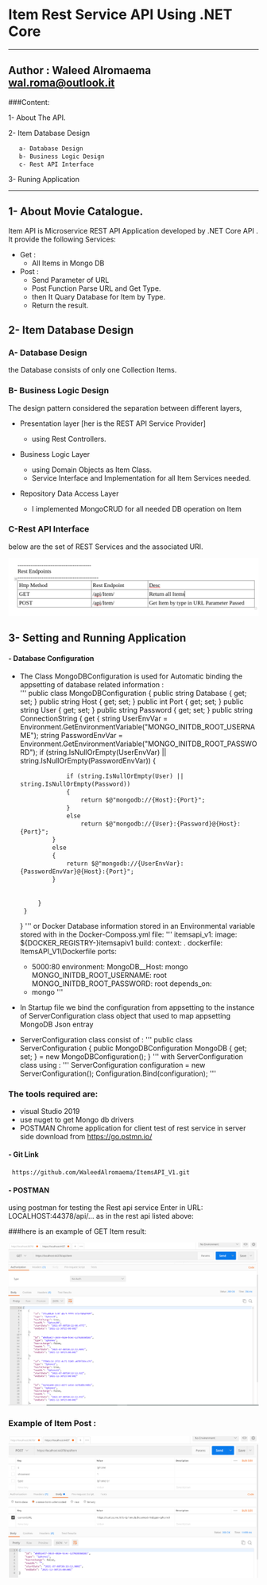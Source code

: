 # Item Rest Service API Using .NET Core
-----------
Author : Waleed Alromaema
         wal.roma@outlook.it
-----------
###Content:

1- About The API.

2- Item Database Design

	   a- Database Design
	   b- Business Logic Design
	   c- Rest API Interface
   
3- Runing Application

----------------
## 1- About Movie Catalogue.

Item API is Microservice REST API Application developed by .NET Core API . It provide the following Services:

- Get :
     - All Items in Mongo DB
- Post :
     - Send Parameter of URL 
     - Post Function Parse URL and Get Type.
     - then It Quary Database for Item by Type.
     - Return the result. 


## 2- Item Database Design

### A- Database Design

the Database consists of only one Collection Items.
   
### B- Business Logic Design

The design pattern considered the separation between different layers,  
- Presentation layer [her is the REST API Service Provider] 
     - using Rest Controllers.
     
- Business Logic Layer
     - using Domain Objects as Item Class.
     - Service Interface and Implementation for all Item Services needed.
     
- Repository Data Access Layer 
     - I implemented MongoCRUD for all needed DB operation on Item
 
       
### C-Rest API Interface
 
 below are the set of REST Services and the associated URI.
 
 ![alt ItemEndpoints](ItemEndpoints.PNG)   

## 3- Setting and Running Application
#### - Database Configuration
-  The Class MongoDBConfiguration is used for Automatic binding the appsetting of database related information :   
'''
   public class MongoDBConfiguration
    {
        public string Database { get; set; }
        public string Host { get; set; }
        public int Port { get; set; }
        public string User { get; set; }
        public string Password { get; set; }
        public string ConnectionString
        {
            get
            {
                string UserEnvVar = Environment.GetEnvironmentVariable("MONGO_INITDB_ROOT_USERNAME");
                string PasswordEnvVar = Environment.GetEnvironmentVariable("MONGO_INITDB_ROOT_PASSWORD");
                if (string.IsNullOrEmpty(UserEnvVar) || string.IsNullOrEmpty(PasswordEnvVar))
                {

                    if (string.IsNullOrEmpty(User) || string.IsNullOrEmpty(Password))
                    {
                        return $@"mongodb://{Host}:{Port}";
                    }
                    else 
                        return $@"mongodb://{User}:{Password}@{Host}:{Port}";
                }
                else
                {
                    return $@"mongodb://{UserEnvVar}:{PasswordEnvVar}@{Host}:{Port}";
                }
                    
                
            }
        }
    }
'''
   or Docker Database information stored in an Environmental variable stored with in the Docker-Composs.yml file:
'''
    itemsapi_v1:
    image: ${DOCKER_REGISTRY-}itemsapiv1
    build:
      context: .
      dockerfile: ItemsAPI_V1\Dockerfile
    ports:
      - 5000:80
    environment:
      MongoDB__Host: mongo
      MONGO_INITDB_ROOT_USERNAME: root
      MONGO_INITDB_ROOT_PASSWORD: root
    depends_on:
      - mongo 
'''
- In Startup file we bind the configuration from appsetting to the instance of ServerConfiguration class object that used to map appsetting MongoDB Json entray 
- ServerConfiguration class consist of :
'''
 public class ServerConfiguration
    {
        public MongoDBConfiguration MongoDB { get; set; } = new MongoDBConfiguration();
    }
'''
  with ServerConfiguration class using :
'''
            ServerConfiguration configuration = new ServerConfiguration();
            Configuration.Bind(configuration);
'''	    
	    
### The tools required are: 
-  visual Studio 2019
-  use nuget to get Mongo db drivers
-  POSTMAN Chrome application for client test of rest service in server side download from https://go.pstmn.io/ 


#### - Git Link

```
 https://github.com/WaleedAlromaema/ItemsAPI_V1.git
```

#### - POSTMAN

using postman for testing the Rest api service
Enter in URL: LOCALHOST:44378/api/...
as in the rest api listed above:

###here is an example of GET Item result:

![alt getItem](ItemsGet.PNG)

### Example of Item Post :

![alt postItem](ItemsPost.PNG)



